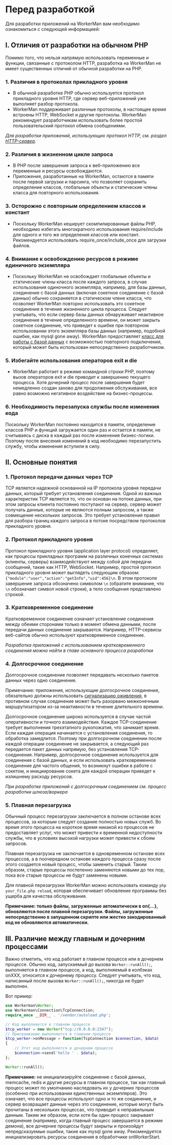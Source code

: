 # Перед разработкой

Для разработки приложений на WorkerMan вам необходимо ознакомиться с следующей информацией:

## I. Отличия от разработки на обычном PHP

Помимо того, что нельзя напрямую использовать переменные и функции, связанные с протоколом HTTP, разработка на WorkerMan не имеет существенных отличий от обычной разработки на PHP.

### 1. Различия в протоколах прикладного уровня
* В обычной разработке PHP обычно используется протокол прикладного уровня HTTP, где сервер веб-приложений уже выполняет разбор протокола.
* WorkerMan поддерживает различные протоколы, в настоящее время встроены HTTP, WebSocket и другие протоколы. WorkerMan рекомендует разработчикам использовать более простой пользовательский протокол обмена сообщениями.

*Для разработки приложений, использующих протокол HTTP, см. раздел [HTTP-сервер](../http/request.md).*

### 2. Различия в жизненном цикле запроса
* В PHP после завершения запроса к веб-приложению все переменные и ресурсы освобождаются.
* Приложения, разработанные на WorkerMan, остаются в памяти после первой загрузки и парсинга, что позволяет сохранить определение классов, глобальные объекты и статические члены класса для повторного использования.

### 3. Осторожно с повторным определением классов и констант
* Поскольку WorkerMan кеширует скомпилированные файлы PHP, необходимо избегать многократного использования require/include для одного и того же определения классов или констант. Рекомендуется использовать require_once/include_once для загрузки файлов.

### 4. Внимание к освобождению ресурсов в режиме единичного экземпляра
* Поскольку WorkerMan не освобождает глобальные объекты и статические члены класса после каждого запроса, в случае использования одиночного экземпляра, например, для базы данных, соединение с базой данных (включая сокетное соединение с базой данных) обычно сохраняется в статическом члене класса, что позволяет WorkerMan повторно использовать это сокетное соединение в течение жизненного цикла процесса. Следует учитывать, что если сервер базы данных обнаруживает неактивное соединение в течение определенного времени, он может закрыть сокетное соединение, что приведет к ошибке при повторном использовании этого экземпляра базы данных (например, подобной ошибке, как mysql gone away). WorkerMan предоставляет [класс для работы с базой данных](../components/workerman-mysql.md) с возможностью повторного подключения, который может быть использован непосредственно разработчиком.

### 5. Избегайте использования операторов exit и die
* WorkerMan работает в режиме командной строки PHP, поэтому вызов операторов exit и die приводит к завершению текущего процесса. Хотя дочерний процесс после завершения будет немедленно создан заново для продолжения обслуживания, все равно возможно негативное воздействие на бизнес-процессы.

### 6. Необходимость перезапуска службы после изменения кода
Поскольку WorkerMan постоянно находится в памяти, определение классов PHP и функций загружается один раз и остается в памяти, не считываясь с диска в каждый раз после изменения бизнес-логики. Поэтому после внесения изменений в код необходимо перезапустить службу, чтобы изменения вступили в силу.

## II. Основные понятия

### 1. Протокол передачи данных через TCP
TCP является надежной основанной на IP протокола уровня передачи данных, который требует установления соединения. Одной из важных характеристик TCP является то, что он основан на потоке данных, при этом запросы клиента постоянно поступают на сервер, сервер может получать данные, которые не являются полным запросом, а также совмещение нескольких запросов. Это требует установления правил для разбора границ каждого запроса в потоке посредством протоколов прикладного уровня.

### 2. Протокол прикладного уровня

Протокол прикладного уровня (application layer protocol) определяет, как процессы прикладных программ на различных конечных системах (клиенты, серверы) взаимодействуют между собой для передачи сообщений, такие как HTTP, WebSocket. Например, простой протокол прикладного уровня может выглядеть следующим образом: `{"module":"user","action":"getInfo","uid":456}\n`. В этом протоколе завершение запроса обозначено символом `\n` (обратите внимание, что `\n` обозначает символ новой строки), а тело сообщения представлено строкой.

### 3. Кратковременное соединение

Кратковременное соединение означает установление соединения между обеими сторонами только в момент обмена данными, после передачи данных соединение закрывается. Например, HTTP-сервисы веб-сайтов обычно используют кратковременное соединение.

*Разработка приложений с использованием кратковременного соединения можно найти в главе основного процесса разработки*

### 4. Долгосрочное соединение

Долгосрочное соединение позволяет передавать несколько пакетов данных через одно соединение. 

Примечание: приложения, использующие долгосрочное соединение, обязательно должны использовать [сигнализацию оживления](../faq/heartbeat.md), в противном случае соединение может быть разорвано межконечным маршрутизатором из-за неактивности в течение длительного времени.

Долгосрочное соединение широко используется в случае частой оперативности и точного взаимодействия. Каждое TCP-соединение требует выполнения трехэтапного рукопожатия, что занимает время. Если каждая операция начинается с установления соединения, то обработка замедлится. Поэтому при долгосрочном соединении после каждой операции соединение не закрывается, а следующий раз передается пакет данных напрямую, без установления TCP-соединения. Например, долгосрочное соединение используется для соединения с базой данных, и если использовать кратковременное соединение для частого общения, то возникнут ошибки в работе с сокетом, и инициирование сокета для каждой операции приведет к излишнему расходу ресурсов.

*При разработке приложений с долгосрочным соединением см. процесс разработки шлюза/воркера*

### 5. Плавная перезагрузка

Обычный процесс перезагрузки заключается в полном останове всех процессов, за которым следует создание полностью новых служб. Во время этого процесса на короткое время никакой из процессов не предоставляет услуг, что может привести к временной недоступности службы, что в условиях высокой нагрузки может привести к сбоям запросов.

Плавная перезагрузка не заключается в одновременном останове всех процессов, а в поочередном останове каждого процесса сразу после этого создается новый процесс, чтобы заменить старый. Таким образом, старые процессы постепенно заменяются новыми до тех пор, пока все старые процессы не будут заменены новыми.

Для плавной перезагрузки WorkerMan можно использовать команду `php your_file.php reload`, которая обеспечивает обновление программы без ущерба для качества обслуживания.

**Примечание: только файлы, загруженные автоматически в on{...}, обновляются после плавной перезагрузки. Файлы, загруженные непосредственно в запущенном скрипте или жестко закодированный код не обновляются автоматически.**

## III. Различие между главным и дочерним процессами
Важно отметить, что код работает в главном процессе или в дочернем процессе. Обычно код, запускаемый до вызова `Worker::runAll();`, выполняется в главном процессе, а код, выполняемый в колбэках onXXX, относится к дочернему процессу. Следует учитывать, что код, написанный после вызова `Worker::runAll();`, никогда не будет выполнен.

Вот пример:
```php
use Workerman\Worker;
use Workerman\Connection\TcpConnection;
require_once __DIR__ . '/vendor/autoload.php';

// Код выполняется в главном процессе
$tcp_worker = new Worker("tcp://0.0.0.0:2347");
// Присваивание выполняется в главном процессе
$tcp_worker->onMessage = function(TcpConnection $connection, $data)
{
    // Этот код выполняется в дочернем процессе
    $connection->send('hello ' . $data);
};

Worker::runAll();
```

**Примечание:** не инициализируйте соединение с базой данных, memcache, redis и другие ресурсы в главном процессе, так как главный процесс может по умолчанию наследовать их у дочерних процессов (особенно при использовании единственных экземпляров). Это означает, что все процессы используют одно и то же соединение, и сервер возвращает данные через это соединение, которые могут быть прочитаны в нескольких процессах, что приводит к неправильным данным. Таким же образом, если хотя бы один процесс закрывает соединение (например, когда главный процесс завершается в режиме демона), все дочерние процессы будут закрыты и произойдут непредсказуемые ошибки, такие как mysql gone away. Рекомендуется инициализировать ресурсы соединения в обработчике onWorkerStart.


